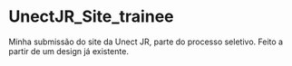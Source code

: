# UnectJR_Site_trainee
Minha submissão do site da Unect JR, parte do processo seletivo. Feito a partir de um design já existente.
